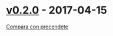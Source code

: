 # [v0.2.0](https://gitlab.com/eca-automs/MC-POL48MIAE/tags/v0.2.0) - 2017-04-15
[Compara con precendete](https://gitlab.com/eca-automs/MC-POL48MIAE/compare/v0.1.0...v0.2.0)
